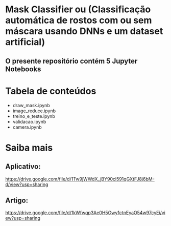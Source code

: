 # Mask Classifier ou (Classificação automática de rostos com ou sem máscara usando DNNs e um dataset artificial)

## O presente repositório contém 5 Jupyter Notebooks

# Tabela de conteúdos
- draw_mask.ipynb
- image_reduce.ipynb
- treino_e_teste.ipynb
- validacao.ipynb
- camera.ipynb

# Saiba mais

## Aplicativo:
https://drive.google.com/file/d/1Tw9jWWdX_jBY90cl591qGXtFJ8j6bM-d/view?usp=sharing

## Artigo:
https://drive.google.com/file/d/1kWfwqp3Ae0H5Owy1ctnEyaO54w97cyEi/view?usp=sharing
